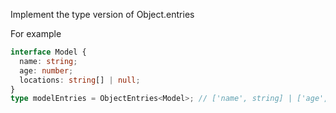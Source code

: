 Implement the type version of Object.entries

For example

```typescript
interface Model {
  name: string;
  age: number;
  locations: string[] | null;
}
type modelEntries = ObjectEntries<Model>; // ['name', string] | ['age', number] | ['locations', string[] | null];
```
